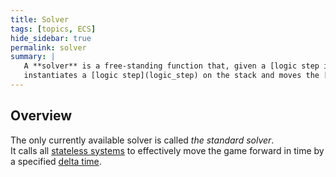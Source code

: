 ```yaml
---
title: Solver
tags: [topics, ECS] 
hide_sidebar: true
permalink: solver
summary: |
   A **solver** is a free-standing function that, given a [logic step input](logic_step#input) and *pre/post solve callbacks*,  
   instantiates a [logic step](logic_step) on the stack and moves the [cosmos](cosmos) forward in time.
---
```


## Overview

The only currently available solver is called *the standard solver*.  
It calls all [stateless systems](stateless_system) to effectively move the game forward in time by a specified [delta time](cosmos_meta#fixed-delta).
